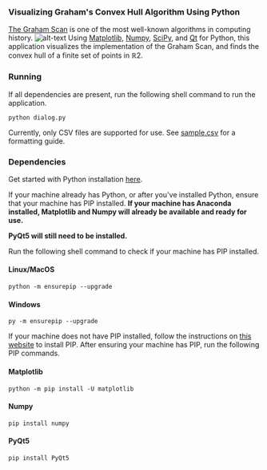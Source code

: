 ### Visualizing Graham's Convex Hull Algorithm Using Python
[The Graham Scan](https://mathweb.ucsd.edu/~ronspubs/72_10_convex_hull.pdf) is one of the most well-known algorithms in computing history.
![alt-text](https://github.com/johnma02/Convex-hull-visualization/blob/master/gscan.gif)
Using [Matplotlib](https://matplotlib.org/), [Numpy](https://numpy.org/), [SciPy](https://scipy.org/), and [Qt](https://www.qt.io/qt-for-python) for Python, this application visualizes the implementation of the Graham Scan, and finds the convex hull of a finite set of points in ℝ2.
### Running
If all dependencies are present, run the following shell command to run the application.
```shell
python dialog.py
```

Currently, only CSV files are supported for use. See [sample.csv](https://github.com/johnma02/Convex-hull-visualization/blob/master/sample.csv) for a formatting guide.
### Dependencies
Get started with Python installation [here](https://www.python.org/downloads/).


If your machine already has Python, or after you've installed Python, ensure that your machine has PIP installed. 
**If your machine has Anaconda installed, Matplotlib and Numpy will already be available and ready for use.**

**PyQt5 will still need to be installed.**


Run the following shell command to check if your machine has PIP installed.
#### Linux/MacOS
```shell
python -m ensurepip --upgrade
```
#### Windows
```shell
py -m ensurepip --upgrade

```
If your machine does not have PIP installed, follow the instructions on [this website](https://pip.pypa.io/en/stable/installation/) to install PIP.
After ensuring your machine has PIP, run the following PIP commands.
#### Matplotlib
```shell
python -m pip install -U matplotlib
```
#### Numpy
```shell
pip install numpy
```
#### PyQt5
```shell
pip install PyQt5
```
